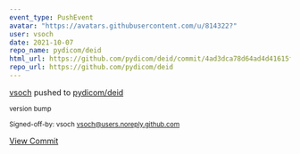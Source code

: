 ```yaml
---
event_type: PushEvent
avatar: "https://avatars.githubusercontent.com/u/814322?"
user: vsoch
date: 2021-10-07
repo_name: pydicom/deid
html_url: https://github.com/pydicom/deid/commit/4ad3dca78d64ad4d41615f532ade50038dd4c9ab
repo_url: https://github.com/pydicom/deid
---
```


<a href='https://github.com/vsoch' target='_blank'>vsoch</a> pushed to <a href='https://github.com/pydicom/deid' target='_blank'>pydicom/deid</a>

<small>version bump

Signed-off-by: vsoch <vsoch@users.noreply.github.com></small>

<a href='https://github.com/pydicom/deid/commit/4ad3dca78d64ad4d41615f532ade50038dd4c9ab' target='_blank'>View Commit</a>